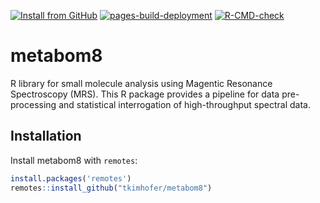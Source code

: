 <!-- badges: start -->
  [![Install from GitHub](https://img.shields.io/badge/install%20from-GitHub-blue.svg)](https://github.com/tkimhofer/metabom8)
  [![pages-build-deployment](https://github.com/tkimhofer/metabom8/actions/workflows/pages/pages-build-deployment/badge.svg)](https://github.com/tkimhofer/metabom8/actions/workflows/pages/pages-build-deployment)
  [![R-CMD-check](https://github.com/tkimhofer/metabom8/actions/workflows/R-CMD-check.yaml/badge.svg)](https://github.com/tkimhofer/metabom8/actions/workflows/R-CMD-check.yaml)
<!-- badges: end -->



# metabom8

R library for small molecule analysis using Magentic Resonance Spectroscopy (MRS). This R package provides a pipeline for data pre-processing and statistical interrogation of high-throughput spectral data.


## Installation

Install metabom8 with ``remotes``:

``` r
install.packages('remotes')
remotes::install_github("tkimhofer/metabom8")
```


